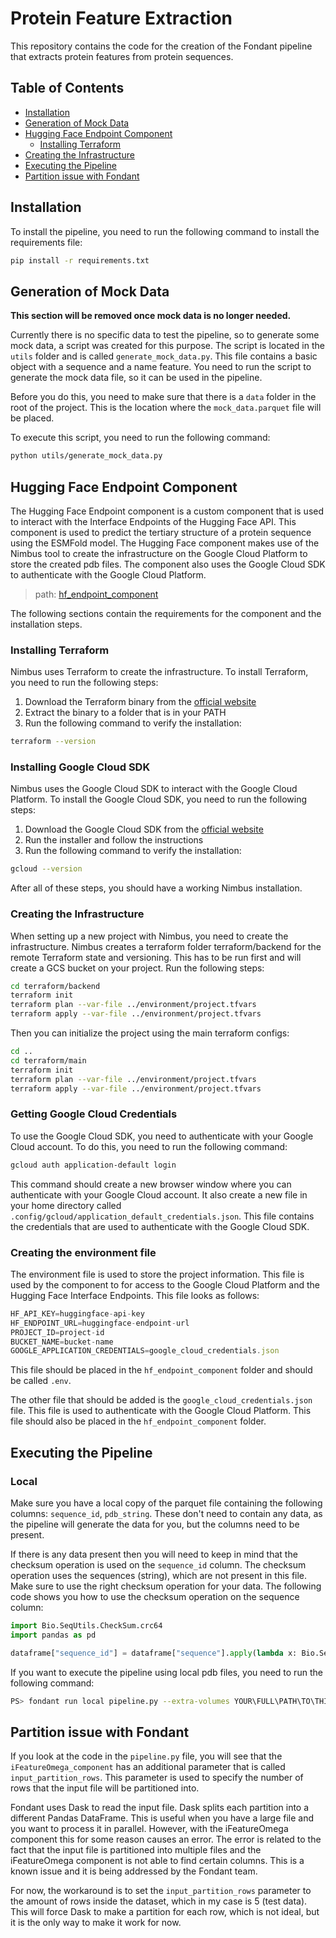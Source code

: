 # Protein Feature Extraction

This repository contains the code for the creation of the Fondant pipeline that extracts protein features from protein sequences.

## Table of Contents

- [Installation](#installation)
- [Generation of Mock Data](#generation-of-mock-data)
- [Hugging Face Endpoint Component](#hugging-face-endpoint-component)
  - [Installing Terraform](#installing-terraform)
- [Creating the Infrastructure](#creating-the-infrastructure)
- [Executing the Pipeline](#executing-the-pipeline)
- [Partition issue with Fondant](#partition-issue-with-fondant)

## Installation

To install the pipeline, you need to run the following command to install the requirements file:

```bash
pip install -r requirements.txt
```

## Generation of Mock Data

**This section will be removed once mock data is no longer needed.**

Currently there is no specific data to test the pipeline, so to generate some mock data, a script was created for this purpose. The script is located in the `utils` folder and is called `generate_mock_data.py`. This file contains a basic object with a sequence and a name feature. You need to run the script to generate the mock data file, so it can be used in the pipeline.

Before you do this, you need to make sure that there is a ``data`` folder in the root of the project. This is the location where the ``mock_data.parquet`` file will be placed.

To execute this script, you need to run the following command:

```bash
python utils/generate_mock_data.py
```

## Hugging Face Endpoint Component

The Hugging Face Endpoint component is a custom component that is used to interact with the Interface Endpoints of the Hugging Face API. This component is used to predict the tertiary structure of a protein sequence using the ESMFold model. The Hugging Face component makes use of the Nimbus tool to create the infrastructure on the Google Cloud Platform to store the created pdb files. The component also uses the Google Cloud SDK to authenticate with the Google Cloud Platform.

> path: [hf_endpoint_component](./components/hf_endpoint_component/)

The following sections contain the requirements for the component and the installation steps.

### Installing Terraform

Nimbus uses Terraform to create the infrastructure. To install Terraform, you need to run the following steps:

1. Download the Terraform binary from the [official website](https://developer.hashicorp.com/terraform/install)
2. Extract the binary to a folder that is in your PATH
3. Run the following command to verify the installation:

```bash
terraform --version
```

### Installing Google Cloud SDK

Nimbus uses the Google Cloud SDK to interact with the Google Cloud Platform. To install the Google Cloud SDK, you need to run the following steps:

1. Download the Google Cloud SDK from the [official website](https://cloud.google.com/sdk/docs/install)
2. Run the installer and follow the instructions
3. Run the following command to verify the installation:

```bash
gcloud --version
```

After all of these steps, you should have a working Nimbus installation.

### Creating the Infrastructure

When setting up a new project with Nimbus, you need to create the infrastructure. Nimbus creates a terraform folder terraform/backend for the remote Terraform state and versioning. This has to be run first and will create a GCS bucket on your project. Run the following steps:

```bash
cd terraform/backend
terraform init
terraform plan --var-file ../environment/project.tfvars 
terraform apply --var-file ../environment/project.tfvars
```

Then you can initialize the project using the main terraform configs:

```bash
cd ..
cd terraform/main
terraform init
terraform plan --var-file ../environment/project.tfvars 
terraform apply --var-file ../environment/project.tfvars
```

### Getting Google Cloud Credentials

To use the Google Cloud SDK, you need to authenticate with your Google Cloud account. To do this, you need to run the following command:

```bash
gcloud auth application-default login
```

This command should create a new browser window where you can authenticate with your Google Cloud account. It also create a new file in your home directory called ``.config/gcloud/application_default_credentials.json``. This file contains the credentials that are used to authenticate with the Google Cloud SDK.

### Creating the environment file

The environment file is used to store the project information. This file is used by the component to for access to the Google Cloud Platform and the Hugging Face Interface Endpoints. This file looks as follows:

```js
HF_API_KEY=huggingface-api-key
HF_ENDPOINT_URL=huggingface-endpoint-url
PROJECT_ID=project-id
BUCKET_NAME=bucket-name
GOOGLE_APPLICATION_CREDENTIALS=google_cloud_credentials.json
```

This file should be placed in the ``hf_endpoint_component`` folder and should be called ``.env``.

The other file that should be added is the ``google_cloud_credentials.json`` file. This file is used to authenticate with the Google Cloud Platform. This file should also be placed in the ``hf_endpoint_component`` folder.

## Executing the Pipeline

### Local

Make sure you have a local copy of the parquet file containing the following columns: `sequence_id`, `pdb_string`. These don't need to contain any data, as the pipeline will generate the data for you, but the columns need to be present.

If there is any data present then you will need to keep in mind that the checksum operation is used on the ``sequence_id`` column. The checksum operation uses the sequences (string), which are not present in this file. Make sure to use the right checksum operation for your data. The following code shows you how to use the checksum operation on the sequence column:

```python
import Bio.SeqUtils.CheckSum.crc64
import pandas as pd

dataframe["sequence_id"] = dataframe["sequence"].apply(lambda x: Bio.SeqUtils.CheckSum.crc64(x))
```

If you want to execute the pipeline using local pdb files, you need to run the following command:

```bash
PS> fondant run local pipeline.py --extra-volumes YOUR\FULL\PATH\TO\THIS\PROJECT\data\pdb_file.parquet:/pdb_file.parquet
```

## Partition issue with Fondant

If you look at the code in the `pipeline.py` file, you will see that the `iFeatureOmega_component` has an additional parameter that is called ``input_partition_rows``. This parameter is used to specify the number of rows that the input file will be partitioned into.

Fondant uses Dask to read the input file. Dask splits each partition into a different Pandas DataFrame. This is useful when you have a large file and you want to process it in parallel. However, with the iFeatureOmega component this for some reason causes an error. The error is related to the fact that the input file is partitioned into multiple files and the iFeatureOmega component is not able to find certain columns. This is a known issue and it is being addressed by the Fondant team.

For now, the workaround is to set the ``input_partition_rows`` parameter to the amount of rows inside the dataset, which in my case is 5 (test data). This will force Dask to make a partition for each row, which is not ideal, but it is the only way to make it work for now.
